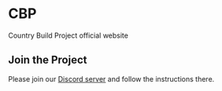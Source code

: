 # CBP
Country Build Project official website

## Join the Project
Please join our [Discord server](https://discord.gg/FrDePMjPBR) and follow the instructions there.
